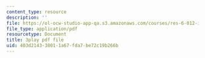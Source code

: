 ```yaml
---
content_type: resource
description: ''
file: https://ol-ocw-studio-app-qa.s3.amazonaws.com/courses/res-6-012-introduction-to-probability-spring-2018/403d214338011a67fda7be72c19b266b_mHj4A1gh_ws.pdf
file_type: application/pdf
resourcetype: Document
title: 3play pdf file
uid: 403d2143-3801-1a67-fda7-be72c19b266b
---
```

